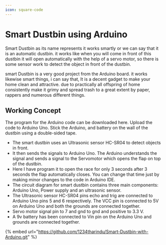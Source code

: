 ```yaml
---
icon: square-code
---
```


# Smart Dustbin using Arduino

Smart Dustbin as its name represents it works smartly or we can say that it is an automatic dustbin. it works like when you will come in front of this dustbin it will open automatically with the help of a servo motor, so there is some sensor work to detect the object in front of the dustbin.

smart Dustbin is a very good project from the Arduino board. it works likewise smart things, i can say that, It is a decent gadget to make your home clean and attractive. due to practically all offspring of home consistently make it grimy and spread trash to a great extent by paper, rappers and numerous different things.

## Working Concept

The program for the Arduino code can be downloaded here. Upload the code to Arduino Uno. Stick the Arduino, and battery on the wall of the dustbin using a double-sided tape.

* The smart dustbin uses an Ultrasonic sensor HC-SR04 to detect objects in front.
* It then sends the signals to Arduino Uno. The Arduino understands the signal and sends a signal to the Servomotor which opens the flap on top of the dustbin.
* Here I have program it to open the race for only 3 seconds after 3 seconds the flap automatically closes. You can change that time just by making minor changes to the code in Arduino IDE.
* The circuit diagram for smart dustbin contains three main components: Arduino Uno, Power supply and an ultrasonic sensor.
* The Ultrasonic sensor HC-SR04 pins echo and trig are connected to Arduino Uno pins 5 and 6 respectively. The VCC pin is connected to 5V on Arduino Uno and both the grounds are connected together.
* Servo motor signal pin to 7 and gnd to gnd and positive to 3.3 V.
* A 9v battery has been connected to Vin pin on the Arduino Uno and grounds are connected together.

{% embed url="https://github.com/1234tharindu/Smart-Dustbin-with-Arduino.git" %}



